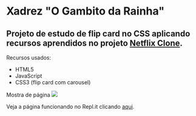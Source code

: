 # Xadrez "O Gambito da Rainha"
## Projeto de estudo de flip card no CSS aplicando recursos aprendidos no projeto [Netflix Clone](https://github.com/tgama85/Netflix).
Recursos usados:
 - HTML5 
 - JavaScript
 - CSS3 (flip card com carousel)

Mostra de página
![](https://i.imgur.com/G7lierX.png)

Veja a página funcionando no Repl.it clicando [aqui](https://xadrez.tgama85.repl.co/).
